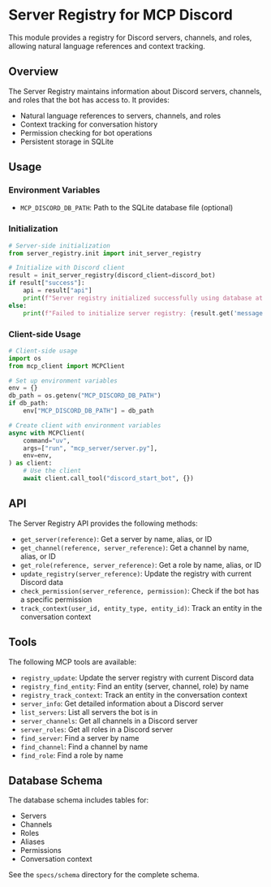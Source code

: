 # Server Registry for MCP Discord

This module provides a registry for Discord servers, channels, and roles, allowing natural language references and context tracking.

## Overview

The Server Registry maintains information about Discord servers, channels, and roles that the bot has access to. It provides:

- Natural language references to servers, channels, and roles
- Context tracking for conversation history
- Permission checking for bot operations
- Persistent storage in SQLite

## Usage

### Environment Variables

- `MCP_DISCORD_DB_PATH`: Path to the SQLite database file (optional)

### Initialization

```python
# Server-side initialization
from server_registry.init import init_server_registry

# Initialize with Discord client
result = init_server_registry(discord_client=discord_bot)
if result["success"]:
    api = result["api"]
    print(f"Server registry initialized successfully using database at {result.get('db_path')}")
else:
    print(f"Failed to initialize server registry: {result.get('message')}")
```

### Client-side Usage

```python
# Client-side usage
import os
from mcp_client import MCPClient

# Set up environment variables
env = {}
db_path = os.getenv("MCP_DISCORD_DB_PATH")
if db_path:
    env["MCP_DISCORD_DB_PATH"] = db_path

# Create client with environment variables
async with MCPClient(
    command="uv",
    args=["run", "mcp_server/server.py"],
    env=env,
) as client:
    # Use the client
    await client.call_tool("discord_start_bot", {})
```

## API

The Server Registry API provides the following methods:

- `get_server(reference)`: Get a server by name, alias, or ID
- `get_channel(reference, server_reference)`: Get a channel by name, alias, or ID
- `get_role(reference, server_reference)`: Get a role by name, alias, or ID
- `update_registry(server_reference)`: Update the registry with current Discord data
- `check_permission(server_reference, permission)`: Check if the bot has a specific permission
- `track_context(user_id, entity_type, entity_id)`: Track an entity in the conversation context

## Tools

The following MCP tools are available:

- `registry_update`: Update the server registry with current Discord data
- `registry_find_entity`: Find an entity (server, channel, role) by name
- `registry_track_context`: Track an entity in the conversation context
- `server_info`: Get detailed information about a Discord server
- `list_servers`: List all servers the bot is in
- `server_channels`: Get all channels in a Discord server
- `server_roles`: Get all roles in a Discord server
- `find_server`: Find a server by name
- `find_channel`: Find a channel by name
- `find_role`: Find a role by name

## Database Schema

The database schema includes tables for:

- Servers
- Channels
- Roles
- Aliases
- Permissions
- Conversation context

See the `specs/schema` directory for the complete schema.